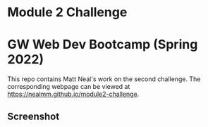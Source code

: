 # Module 2 Challenge
# GW Web Dev Bootcamp (Spring 2022)

This repo contains Matt Neal's work on the second challenge.
The corresponding webpage can be viewed at https://nealmm.github.io/module2-challenge.

## Screenshot
